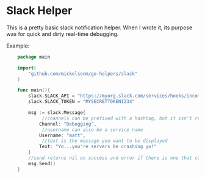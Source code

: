 Slack Helper
==========

This is a pretty basic slack notification helper. When I wrote it, its purpose was for quick and dirty real-time debugging.

Example:
```go
	package main

	import(
		"github.com/mickelsonm/go-helpers/slack"
	)

	func main(){
		slack.SLACK_API = "https://myorg.slack.com/services/hooks/incoming-webhook"
		slack.SLACK_TOKEN = "MYSECRETTOKEN1234"

		msg := slack.Message{
			 //channels can be prefixed with a hashtag, but it isn't required
			Channel: "Debugging",
			 //username can also be a service name
			Username: "matt",
			 //text is the message you want to be displayed
			Text: "Yo...you're servers be crashing yo!"
		}
		//send returns nil on success and error if there is one that comes up
		msg.Send()
	}
```
